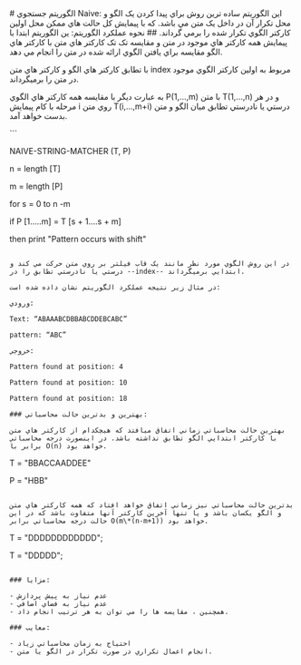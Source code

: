 ﻿ <div dir:"rtl"> # الگوريتم جستجوي Naive:
اين الگوريتم ساده ترين روش براي پيدا کردن يک الگو و محل تکرار آن در داخل يک متن مي باشد. که با پيمايش کل حالت هاي ممکن محل اولين کارکتر الگوي تکرار شده را برمي گرداند.
## نحوه عملکرد الگوريتم:
ين الگوريتم ابتدا با پيمايش همه کارکتر هاي موجود در متن و مقايسه تک تک کارکتر هاي متن با کارکتر هاي الگو مقايسه براي يافتن الگوي ارائه شده در متن را انجام مي دهد.

با تطابق کارکتر هاي الگو و کارکتر هاي متن index مربوط به اولين کارکتر الگوي موجود در متن را برميگرداند.

به عبارت ديگر با مقايسه همه کارکتر هاي الگوي P(1,...,m) با متن T(1,...,n) و در هر مرحله با کام پيمايش i روي متن T(i,...,m+i) درستي يا نادرستي تطابق ميان الگو و متن بدست خواهد آمد.
</div>
```

NAIVE-STRING-MATCHER (T, P)

n = length [T]

m = length [P]

for s = 0 to n -m

if P [1.....m] = T [s + 1....s + m]

then print "Pattern occurs with shift"   

```

در اين روش الگوي مورد نظر مانند يک قاب فيلتر بر روي متن حرکت مي کند و درستي يا نادرستي تطابق را در --index-- ابتدايي برميگرداند.

در مثال زير نتيجه عملکرد الگوريتم نشان داده شده است:

ورودي:

Text: “ABAAABCDBBABCDDEBCABC”

pattern: “ABC” 

خروجي:

Pattern found at position: 4

Pattern found at position: 10

Pattern found at position: 18

### بهترين و بدترين حالت محاسباتي:

بهترين حالت محاسباتي زماني اتفاق ميافتد که هيچکدام از کارکتر هاي متن با کارکتر ابتدايي الگو تطابق نداشته باشد. در اينصورت درجه محاسباتي برابر با O(n) خواهد بود.

```

T = "BBACCAADDEE"

P = "HBB"

```

بدترين حالت محاسباتي نيز زماني اتفاق خواهد افتاد که همه کارکتر هاي متن و الگو يکسان باشد و يا تنها آخرين کارکتر آنها متفاوت باشد که در اين حالت درجه محاسباتي برابر O(m\*(n-m+1)) خواهد بود.

```

T = "DDDDDDDDDDDD";

T = "DDDDD";

```

### مزايا:

- عدم نياز به پيش پردازش
- عدم نياز به فضاي اضافي
- همچنين ، مقايسه ها را مي توان به هر ترتيب انجام داد. 

### معايب:

- احتياج به زمان محاسباتي زياد
- انجام اعمال تکراري در صورت تکرار در الگو يا متن.
